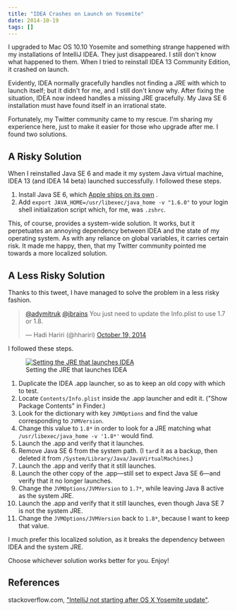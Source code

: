 ```yaml
---
title: "IDEA Crashes on Launch on Yosemite"
date: 2014-10-19
tags: []
---
```

I upgraded to Mac OS 10.10 Yosemite and something strange happened with my installations of IntelliJ IDEA. They just disappeared. I still don't know what happened to them. When I tried to reinstall IDEA 13 Community Edition, it crashed on launch.

<aside markdown="1">Evidently, IDEA normally gracefully handles not finding a JRE with which to launch itself; but it didn't for me, and I still don't know why. After fixing the situation, IDEA now indeed handles a missing JRE gracefully. My Java SE 6 installation must have found itself in an irrational state.</aside>

Fortunately, my Twitter community came to my rescue. I'm sharing my experience here, just to make it easier for those who upgrade after me. I found two solutions.

## A Risky Solution

When I reinstalled Java SE 6 and made it my system Java virtual machine, IDEA 13 (and IDEA 14 beta) launched successfully. I followed these steps.

1. Install Java SE 6, which [Apple ships on its own](https://support.apple.com/kb/DL1572) .
1. Add `export JAVA_HOME=/usr/libexec/java_home -v "1.6.0"` to your login shell initialization script which, for me, was `.zshrc`.

This, of course, provides a system-wide solution. It works, but it perpetuates an annoying dependency between IDEA and the state of my operating system. As with any reliance on global variables, it carries certain risk. It made me happy, then, that my Twitter community pointed me towards a more localized solution.

## A Less Risky Solution

Thanks to this tweet, I have managed to solve the problem in a less risky fashion.

<blockquote class="twitter-tweet" lang="en"><p><a href="https://twitter.com/adymitruk">@adymitruk</a> <a href="https://twitter.com/jbrains">@jbrains</a> You just need to update the Info.plist to use 1.7 or 1.8.</p>&mdash; Hadi Hariri (@hhariri) <a href="https://twitter.com/hhariri/status/523714117530419201">October 19, 2014</a></blockquote>
<script async src="//platform.twitter.com/widgets.js" charset="utf-8"></script>

I followed these steps.

<figure><a href="/images/IdeaLaunchJreSetting.png"><img src="/images/IdeaLaunchJreSetting.png" alt="Setting the JRE that launches IDEA" /></a><figcaption>Setting the JRE that launches IDEA</figcaption></figure>

1. Duplicate the IDEA .app launcher, so as to keep an old copy with which to test.
1. Locate `Contents/Info.plist` inside the .app launcher and edit it. ("Show Package Contents" in Finder.)
1. Look for the dictionary with key `JVMOptions` and find the value corresponding to `JVMVersion`.
1. Change this value to `1.8*` in order to look for a JRE matching what `/usr/libexec/java_home -v '1.8*'` would find.
1. Launch the .app and verify that it launches.
1. Remove Java SE 6 from the system path. (I `tar`d it as a backup, then deleted it from `/System/Library/Java/JavaVirtualMachines`.)
1. Launch the .app and verify that it still launches.
1. Launch the other copy of the .app&mdash;still set to expect Java SE 6&mdash;and verify that it no longer launches.
1. Change the `JVMOptions/JVMVersion` to `1.7*`, while leaving Java 8 active as the system JRE.
1. Launch the .app and verify that it still launches, even though Java SE 7 is not the system JRE.
1. Change the `JVMOptions/JVMVersion` back to `1.8*`, because I want to keep that value.

I much prefer this localized solution, as it breaks the dependency between IDEA and the system JRE.

Choose whichever solution works better for you. Enjoy!

## References

stackoverflow.com, ["IntelliJ not starting after OS X Yosemite update"](https://link.jbrains.ca/1wdoIMX).
